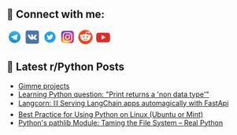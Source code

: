 ## 🔎 Connect with me:
[<img src="https://github.com/bullbesh/bullbesh/blob/main/images/Telegram.png" width="32" height="32" />](https://t.me/bullbesh)
[<img src="https://github.com/bullbesh/bullbesh/blob/main/images/VK.png" width="32" height="32" />](https://vk.com/bullbesh)
[<img src="https://github.com/bullbesh/bullbesh/blob/main/images/Twitter.png" width="32" height="32" />](https://twitter.com/bullbesh1)
[<img src="https://github.com/bullbesh/bullbesh/blob/main/images/Instagram.png" width="32" height="32" />](https://www.instagram.com/bullbesh)
[<img src="https://github.com/bullbesh/bullbesh/blob/main/images/Reddit.png" width="32" height="32" />](https://www.reddit.com/user/bullbesh)
[<img src="https://github.com/bullbesh/bullbesh/blob/main/images/YouTube.png" width="32" height="32" />](https://www.youtube.com/channel/UCtfjRs6uzgq5mfm8S06WTcg)

## 📕 Latest r/Python Posts
<!-- BLOG-POST-LIST:START -->
- [Gimme projects](https://www.reddit.com/r/Python/comments/12qvymi/gimme_projects/)
- [Learning Python question: &quot;Print returns a &#39;non data type&#39;&quot;](https://www.reddit.com/r/Python/comments/12qvr3b/learning_python_question_print_returns_a_non_data/)
- [Langcorn: ⛓️ Serving LangChain apps automagically with FastApi](https://www.reddit.com/r/Python/comments/12qu75l/langcorn_serving_langchain_apps_automagically/)
- [Best Practice for Using Python on Linux &lpar;Ubuntu or Mint&rpar;](https://www.reddit.com/r/Python/comments/12qtfwd/best_practice_for_using_python_on_linux_ubuntu_or/)
- [Python&#39;s pathlib Module: Taming the File System – Real Python](https://www.reddit.com/r/Python/comments/12qo5ji/pythons_pathlib_module_taming_the_file_system/)
<!-- BLOG-POST-LIST:END -->
